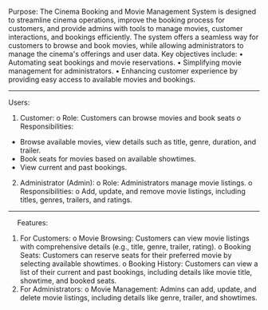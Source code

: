 Purpose:
The Cinema Booking and Movie Management System is designed to streamline cinema operations, improve the booking process for customers, and provide admins with tools to manage movies, customer interactions, and bookings efficiently. The system offers a seamless way for customers to browse and book movies, while allowing administrators to manage the cinema's offerings and user data.
Key objectives include:
•	Automating seat bookings and movie reservations.
•	Simplifying movie management for administrators.
•	Enhancing customer experience by providing easy access to available movies and bookings.
________________________________________
Users:
1.	Customer:
o	Role: Customers can browse movies and book seats
o	Responsibilities:
  -	Browse available movies, view details such as title, genre, duration, and trailer.
  -	Book seats for movies based on available showtimes.
  -	View current and past bookings.
2.	Administrator (Admin):
o	Role: Administrators manage movie listings.
o	Responsibilities:
o	Add, update, and remove movie listings, including titles, genres, trailers, and ratings.
________________________________________
 
Features:
1.	For Customers:
o	Movie Browsing: Customers can view movie listings with comprehensive details (e.g., title, genre, trailer, rating).
o	Booking Seats: Customers can reserve seats for their preferred movie by selecting available showtimes.
o	Booking History: Customers can view a list of their current and past bookings, including details like movie title, showtime, and booked seats.
2.	For Administrators:
o	Movie Management: Admins can add, update, and delete movie listings, including details like genre, trailer, and showtimes.
